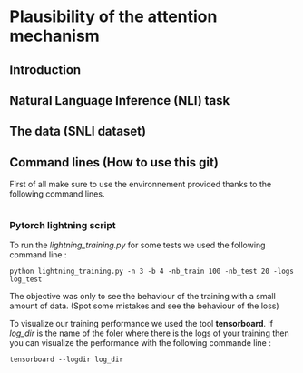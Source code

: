 # Plausibility of the attention mechanism

## Introduction

## Natural Language Inference (NLI) task

## The data (SNLI dataset)

## Command lines (How to use this git)

First of all make sure to use the environnement provided thanks to the following command lines.

```

```

### Pytorch lightning script

To run the *lightning_training.py* for some tests we used the following command line :

```
python lightning_training.py -n 3 -b 4 -nb_train 100 -nb_test 20 -logs log_test
```

The objective was only to see the behaviour of the training with a small amount of data. (Spot some mistakes and see the behaviour of the loss)

To visualize our training performance we used the tool **tensorboard**. If *log_dir* is the name of the foler where there is the logs of your training then you can visualize the performance with the following commande line :


```
tensorboard --logdir log_dir
```
